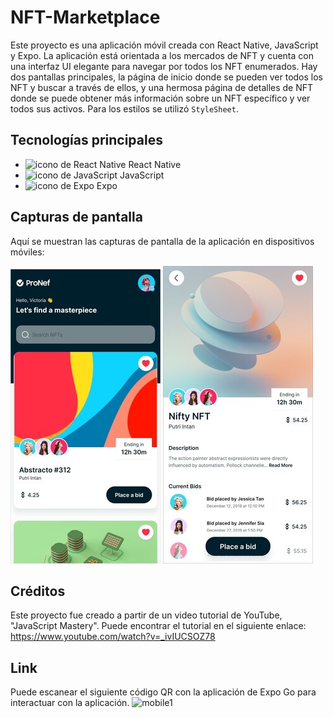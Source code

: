 # NFT-Marketplace

Este proyecto es una aplicación móvil creada con React Native, JavaScript y Expo. La aplicación está orientada a los mercados de NFT y cuenta con una interfaz UI elegante para navegar por todos los NFT enumerados. Hay dos pantallas principales, la página de inicio donde se pueden ver todos los NFT y buscar a través de ellos, y una hermosa página de detalles de NFT donde se puede obtener más información sobre un NFT específico y ver todos sus activos. Para los estilos se utilizó `StyleSheet`.

## Tecnologías principales

- ![icono de React Native](https://res.cloudinary.com/dyvccdkkl/image/upload/v1675896866/Iconos/React_yhyy73.png) React Native  
- ![icono de JavaScript](https://res.cloudinary.com/dyvccdkkl/image/upload/v1676090888/Iconos/JavaScript_gvi1sz.png) JavaScript  
- ![icono de Expo](https://res.cloudinary.com/dyvccdkkl/image/upload/v1676090888/Iconos/Expo_cyjbk1.png) Expo  

## Capturas de pantalla

Aquí se muestran las capturas de pantalla de la aplicación en dispositivos móviles:

![mobile1](./assets/screenshots/Mobile1.jpg)
![mobile2](./assets/screenshots/Mobile2.jpg)

## Créditos

Este proyecto fue creado a partir de un video tutorial de YouTube, "JavaScript Mastery". Puede encontrar el tutorial en el siguiente enlace: https://www.youtube.com/watch?v=_ivIUCSOZ78 

## Link

Puede escanear el siguiente código QR con la aplicación de Expo Go para interactuar con la aplicación.
![mobile1](./src/assets/screenshots/QR.jpg)